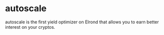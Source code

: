 # autoscale

autoscale is the first yield optimizer on Elrond that allows you to earn better interest on your cryptos.
